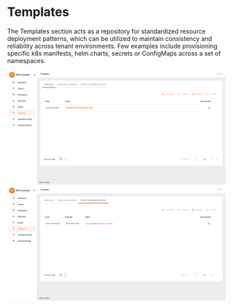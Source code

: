 # Templates

The Templates section acts as a repository for standardized resource deployment patterns, which can be utilized to maintain consistency and reliability across tenant environments. Few examples include provisioning specific k8s manifests, helm charts, secrets or ConfigMaps across a set of namespaces.

![templates](../images/templates.png)
![templateGroupInstances](../images/templateGroupInstances.png)
